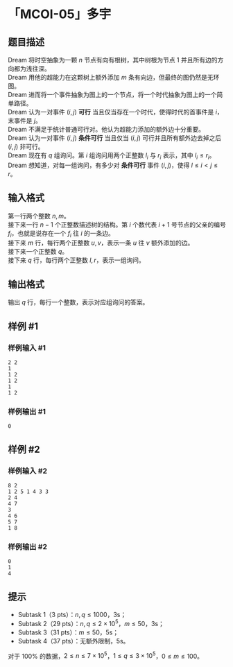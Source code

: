 # 「MCOI-05」多宇

## 题目描述

Dream 将时空抽象为一颗 $n$ 节点有向有根树，其中树根为节点 $1$ 并且所有边的方向都为浅往深。  
Dream 用他的超能力在这颗树上额外添加 $m$ 条有向边，但最终的图仍然是无环图。  
Dream 进而将一个事件抽象为图上的一个节点，将一个时代抽象为图上的一个简单路径。  
Dream 认为一对事件 $(i,j)$ **可行** 当且仅当存在一个时代，使得时代的首事件是 $i$，末事件是 $j$。  
Dream 不满足于统计普通可行对。他认为超能力添加的额外边十分重要。  
Dream 认为一对事件 $(i,j)$ **条件可行** 当且仅当 $(i,j)$ 可行并且所有额外边去掉之后 $(i,j)$ 非可行。  
Dream 现在有 $q$ 组询问。第 $i$ 组询问用两个正整数 $l_i$ 与 $r_i$ 表示，其中 $l_i\le r_i$。  
Dream 想知道，对每一组询问，有多少对 **条件可行** 事件 $(i,j)$，使得 $l\le i<j\le r$。

## 输入格式

第一行两个整数 $n,m$。    
接下来一行 $n-1$ 个正整数描述树的结构。第 $i$ 个数代表 $i+1$ 号节点的父亲的编号 $f_i$，也就是说存在一个 $f_i$ 往 $i$ 的一条边。  
接下来 $m$ 行，每行两个正整数 $u,v$，表示一条 $u$ 往 $v$ 额外添加的边。  
接下来一个正整数 $q$。  
接下来 $q$ 行，每行两个正整数 $l,r$，表示一组询问。

## 输出格式

输出 $q$ 行，每行一个整数，表示对应组询问的答案。

## 样例 #1

### 样例输入 #1
```
2 2
1
1 2
1 2
1
1 2
```

### 样例输出 #1

```
0
```

## 样例 #2

### 样例输入 #2
```
8 2
1 2 5 1 4 3 3
2 4
4 7
3
4 6
5 7
1 8
```

### 样例输出 #2

```
0
1
4
```

## 提示


 - Subtask 1（3 pts）：$n,q\le 1000$，3s；
 - Subtask 2（29 pts）：$n,q\le2\times10^5$，$m\le50$，3s；
 - Subtask 3（31 pts）：$m\le 50$，5s；
 - Subtask 4（37 pts）：无额外限制，5s。

对于 $100\%$ 的数据，$2\le n\le7\times10^5$，$1\le q\le3\times10^5$，$0\le m\le100$。
